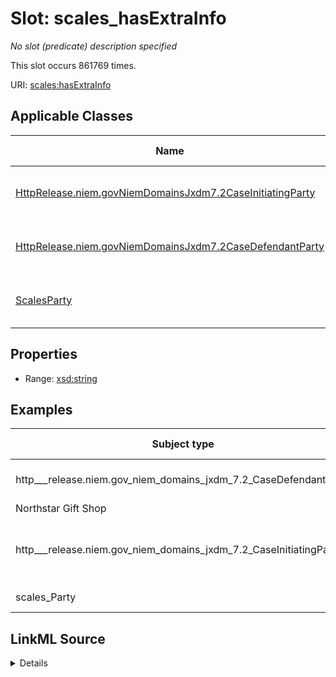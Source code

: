 

# Slot: scales_hasExtraInfo


_No slot (predicate) description specified_






This slot occurs 861769 times.


URI: [scales:hasExtraInfo](http://schemas.scales-okn.org/rdf/scales#hasExtraInfo)



<!-- no inheritance hierarchy -->





## Applicable Classes

| Name | Description | Modifies Slot |
| --- | --- | --- |
| [HttpRelease.niem.govNiemDomainsJxdm7.2CaseInitiatingParty](../classes/HttpRelease.niem.govNiemDomainsJxdm7.2CaseInitiatingParty.md) | No class (type) description specified |  yes  |
| [HttpRelease.niem.govNiemDomainsJxdm7.2CaseDefendantParty](../classes/HttpRelease.niem.govNiemDomainsJxdm7.2CaseDefendantParty.md) | No class (type) description specified |  yes  |
| [ScalesParty](../classes/ScalesParty.md) | No class (type) description specified |  yes  |







## Properties

* Range: [xsd:string](http://www.w3.org/2001/XMLSchema#string)






## Examples

| Subject type | Object type | Example subject | Example object | Occurrences |
| --- | --- | --- | --- | --- |
| http___release.niem.gov_niem_domains_jxdm_7.2_CaseDefendantParty | string | scales:/Agent/akd;;1:16-cr-00004_a0 | doing business as
Northstar Gift Shop | 671599 |
| http___release.niem.gov_niem_domains_jxdm_7.2_CaseInitiatingParty | string | scales:/Agent/akd;;1:16-cv-00003_a0 | Soc. Sec. #XXX-XX-0767 | 147013 |
| scales_Party | string | scales:/Agent/akd;;3:16-cv-00062_a4 | husband and wife | 43157 |




## LinkML Source

<details>

```yaml
name: scales_hasExtraInfo
annotations:
  count:
    tag: count
    value: 861769
description: No slot (predicate) description specified
examples:
- object:
    example_object: 'doing business as

      Northstar Gift Shop'
    example_object_type: string
    example_predicate: scales:hasExtraInfo
    example_subject: scales:/Agent/akd;;1:16-cr-00004_a0
    example_subject_type: http___release.niem.gov_niem_domains_jxdm_7.2_CaseDefendantParty
- object:
    example_object: 'Soc. Sec. #XXX-XX-0767'
    example_object_type: string
    example_predicate: scales:hasExtraInfo
    example_subject: scales:/Agent/akd;;1:16-cv-00003_a0
    example_subject_type: http___release.niem.gov_niem_domains_jxdm_7.2_CaseInitiatingParty
- object:
    example_object: husband and wife
    example_object_type: string
    example_predicate: scales:hasExtraInfo
    example_subject: scales:/Agent/akd;;3:16-cv-00062_a4
    example_subject_type: scales_Party
from_schema: scales-kg
rank: 1000
slot_uri: scales:hasExtraInfo
alias: scales_hasExtraInfo
domain_of:
- http___release.niem.gov_niem_domains_jxdm_7.2_CaseDefendantParty
- http___release.niem.gov_niem_domains_jxdm_7.2_CaseInitiatingParty
- scales_Party
range: string

```
</details>